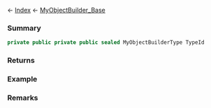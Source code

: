 ← [Index](Api-Index) ← [MyObjectBuilder_Base](VRage.ObjectBuilders.MyObjectBuilder_Base)

### Summary

```csharp
private public private public sealed MyObjectBuilderType TypeId
```

### Returns

### Example

### Remarks

